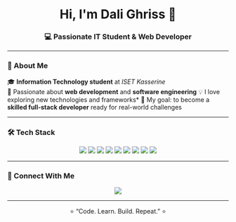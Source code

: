 <!-- 👋 Hi there — welcome to my profile! -->

<h1 align="center">Hi, I'm Dali Ghriss 👋</h1>
<h3 align="center">💻 Passionate IT Student & Web Developer </h3>

---

### 🧠 About Me  
🎓 **Information Technology student** at *ISET Kasserine*  
🚀 Passionate about **web development** and **software engineering** 
💡 I love exploring new technologies and frameworks*
🎯 My goal: to become a **skilled full-stack developer** ready for real-world challenges

---

### 🛠️ Tech Stack  
<p align="center">
  <img src="https://img.shields.io/badge/Angular-red?style=for-the-badge&logo=angular" />
  <img src="https://img.shields.io/badge/JavaScript-F7DF1E?style=for-the-badge&logo=javascript&logoColor=black" />
  <img src="https://img.shields.io/badge/React-blue?style=for-the-badge&logo=react" />
  <img src="https://img.shields.io/badge/Flutter-02569B?style=for-the-badge&logo=flutter" />
  <img src="https://img.shields.io/badge/Spring%20Boot-6DB33F?style=for-the-badge&logo=springboot" />
  <img src="https://img.shields.io/badge/Node.js-green?style=for-the-badge&logo=node.js" />
  <img src="https://img.shields.io/badge/Express.js-black?style=for-the-badge&logo=express" />
  <img src="https://img.shields.io/badge/MongoDB-brightgreen?style=for-the-badge&logo=mongodb" />
  <img src="https://img.shields.io/badge/MySQL-blue?style=for-the-badge&logo=mysql" />
</p>

---


### 🤝 Connect With Me  
<p align="center">
  <a href="https://www.linkedin.com/in/mohamed-ali-ghriss-23532b284/"><img src="https://img.shields.io/badge/LinkedIn-0077B5?style=for-the-badge&logo=linkedin&logoColor=white"/></a>
</p>

---

<p align="center">⭐ “Code. Learn. Build. Repeat.” ⭐</p>

